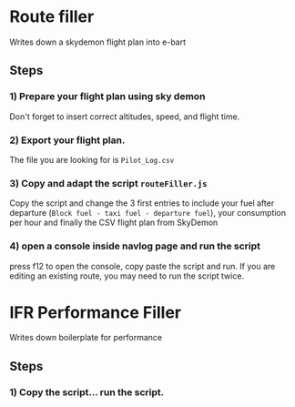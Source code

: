 # Route filler

Writes down a skydemon flight plan into e-bart


## Steps

### 1) Prepare your flight plan using sky demon

Don't forget to insert correct altitudes, speed, and flight time.

### 2) Export your flight plan. 

The file you are looking for is `Pilot_Log.csv`

### 3) Copy and adapt the script `routeFiller.js`

Copy the script and change the 3 first entries to include your fuel 
after departure (`Block fuel - taxi fuel - departure fuel`), your 
consumption per hour and finally the CSV flight plan from SkyDemon

### 4) open a console inside navlog page and run the script

press f12 to open the console, copy paste the script and run. If you 
are editing an existing route, you may need to run the script twice.

# IFR Performance Filler

Writes down boilerplate for performance

## Steps

### 1) Copy the script... run the script.

